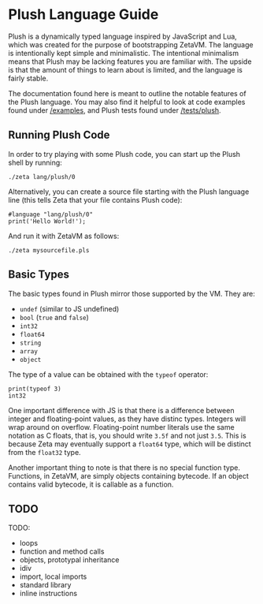# Plush Language Guide

Plush is a dynamically typed language inspired by JavaScript and Lua, which
was created for the purpose of bootstrapping ZetaVM. The language is
intentionally kept simple and minimalistic. The intentional minimalism means
that Plush may be lacking features you are familiar with. The upside is that
the amount of things to learn about is limited, and the language is fairly
stable.

The documentation found here is meant to outline the notable features of
the Plush language. You may also find it helpful to look at code examples
found under [/examples](/examples), and Plush tests found under
[/tests/plush](/tests/plush).

## Running Plush Code

In order to try playing with some Plush code, you can start up the
Plush shell by running:

```
./zeta lang/plush/0
```

Alternatively, you can create a source file starting with the
Plush language line (this tells Zeta that your file contains Plush code):

```
#language "lang/plush/0"
print('Hello World!');
```

And run it with ZetaVM as follows:

```
./zeta mysourcefile.pls
```

## Basic Types

The basic types found in Plush mirror those supported by the VM. They are:
- `undef` (similar to JS undefined)
- `bool` (`true` and `false`)
- `int32`
- `float64`
- `string`
- `array`
- `object`

The type of a value can be obtained with the `typeof` operator:

```
print(typeof 3)
int32
```

One important difference with JS is that there is a difference between
integer and floating-point values, as they have distinc types. Integers
will wrap around on overflow. Floating-point number literals use the same
notation as C floats, that is, you should write `3.5f` and not just `3.5`.
This is because Zeta may eventually support a `float64` type, which will be
distinct from the `float32` type.

Another important thing to note is that there is no special function type.
Functions, in ZetaVM, are simply objects containing bytecode. If an object
contains valid bytecode, it is callable as a function.

## TODO

TODO:
- loops
- function and method calls
- objects, prototypal inheritance
- idiv
- import, local imports
- standard library
- inline instructions
